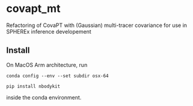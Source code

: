# covapt_mt
Refactoring of CovaPT with (Gaussian) multi-tracer covariance for use in SPHEREx inference developement


## Install
On MacOS Arm architecture, run

    conda config --env --set subdir osx-64

    pip install nbodykit

inside the conda environment.
